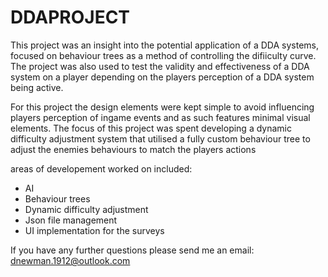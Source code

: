 # DDAPROJECT

This project was an insight into the potential application of a DDA systems, focused on behaviour trees as a method of controlling the difiiculty curve. The project was also used to test the validity and effectiveness of a DDA system on a player depending on the players perception of a DDA system being active.

For this project the design elements were kept simple to avoid influencing players perception of ingame events and as such features minimal visual elements. The focus of this project was spent developing a dynamic difficulty adjustment system that utilised a fully custom behaviour tree to adjust the enemies behaviours to match the players actions

areas of developement worked on included: 
- AI
- Behaviour trees
- Dynamic difficulty adjustment
- Json file management
- UI implementation for the surveys

If you have any further questions please send me an email: dnewman.1912@outlook.com
